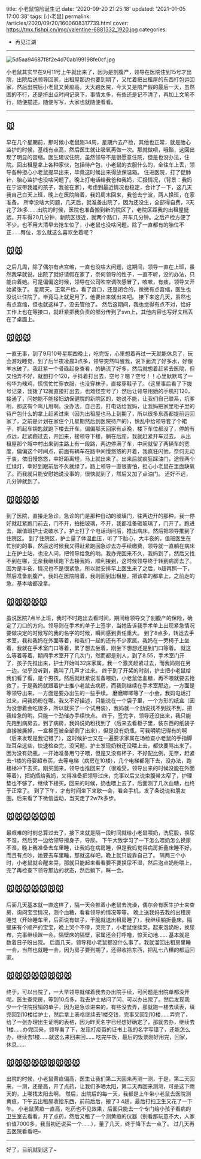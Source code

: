 title: 小老鼠惊险诞生记
date: '2020-09-20 21:25:18'
updated: '2021-01-05 17:00:38'
tags: [小老鼠]
permalink: /articles/2020/09/20/1600608317739.html
cover: https://tmx.fishpi.cn/img/valentine-6881332_1920.jpg
categories: 
- 再见江湖
---
![5d5aa94687f8f2e4d70ab199198fe0cf.jpg](https://tmx.fishpi.cn/img/valentine-6881332_1920.jpg)

小老鼠其实早在9月11号上午就出来了，因为是剖腹产，领导在医院住到15号才出院，出院后送领导回家，出租屋那边也要到期了，又忙着把出租屋的东西打包运回家，然后出院后小老鼠又黄疸高，天天跑医院，今天又是陪产假的最后一天，虽然困的不行，还是挤出点时间记录下，事情太多，有些还是记不清了，再加上文笔不行，随便描述，随便写写，大家也就随便看看。

---

## 🐭

早在几个星期前，那时候小老鼠刚34周，星期六去产检，其他也正常，就是胎心监护的时候，基线有点高，然后医生就让吸氧再做一次。那就做呗，哦豁，这回出现了明显的宫缩。医生建议住院，虽然领导不是很愿意住院，但是也没办法，住院。回出租屋拿上各种家伙，包括待产包，小老鼠的衣服什么的，全往车上丢，领导各种担心小老鼠提早出来，毕竟这时候出来得放保温箱。
住进医院，打了促肺针，胎心监护也没啥问题了。晚上打电话给我爸和我妈，汇报情况，（背景：我妈在宁波带我姐的孩子，我爸在家），考虑到最近情况也稳定，合计了一下，这几天我自己白天上班，晚上在医院陪着，我妈周末回来，我爸去宁波，两人换班，在家准备。
所幸没啥大问题，几天后，就准备出院了，因为还没生，全部得自费，3天花了2k多……出院的时候，医院也准备搬到新的院区了，老院区距我的出租屋挺远，开车得20几分钟，新院区很近，就两个路口，开车几分钟。之后产检方便了不少，也不用大清早去抢车位了，小老鼠也没啥问题，除了一直都有的胎位不正……臀位，怎么就这么喜欢坐着呢？

## 🐭🐭

之后几周，除了偶尔有点宫缩，一直也没啥大问题，这期间，领导一直在上班，虽然我早就说，出院了就好请假在家了，奈何领导的性子，一直不听，没的办法，只能由着她。可是偏偏这时候，领导在公司吹空调吹感冒了，咳嗽，有痰，领导又开始紧张了。
星期天，正常产检，看了宫口，还是闭合的，微微有点宫缩，医生也没说让住院了，毕竟马上就足月了，他要出来就出来吧。
接下来这几天，虽然也有点宫缩，但也就这样了，没去管他了。
然后这期间，我也觉得有点不对，恰好工作上也在等接口，就赶紧把我负责的部分传到了svn上，其他内容也写好文档丢在了桌面上。

## 🐭🐭🐭

一直无事，到了9月10号星期四晚上，吃完饭，心里想着再过一天就能休息了，玩会游戏睡觉，到了后半夜凌晨3点多，领导突然叫醒我，说下面流了好多水，好像羊水破了。我赶紧一个骨碌起身查看，的确流了好多，然后就想着赶紧去医院，但又怕弄不好，就想打个120，手抖着打出去，空号？嗯？空号！！心里默默骂了一句华为辣鸡，慌慌忙忙穿衣服，也没穿袜子，直接穿鞋子了。（这里事后看了下拨号记录，我拨了12就直接打出去，也难怪空号了）然后让领导用她的手机打120，接通了，问她能不能接妇幼保健院的新院区的，她说不能，让我们自己联系，坑爹哟，那这有个鸡儿用啊。没办法，自己去，打电话给我妈，让我妈把家里柜子里的待产包什么的拿上赶紧过来（因为出租屋也马上到期了，所以很多东西都提前运回家了，之前是计划在家住个几星期然后到医院待产的），慌乱中给领导套了个裙子，抓起车钥匙就跑下楼去开车。偏偏那天回家有点晚，楼下车位都没了，停的有点远，赶紧跑过去，开回来，接领导下楼，躺在后座，我就赶紧开车过去。
从出租屋那个城中村出来到主路上有一段路，两边停满了车，中间就留了两辆车的宽度，偏偏这个时间点，前面有辆车在路中间慢悠悠的开着，我疯狂闪他，奈何无动于衷，依旧慢悠悠，幸好距离短，马上就出来了。出来后就疯狂踩油门，途径两个红绿灯，幸好到跟前后不久就绿了。路上领导一直很害怕，担心小老鼠在里面缺氧了。而我就只能安慰她说没事的，很快就到了，然后又加了点油门。
还好不远，几分钟就到了。

## 🐭🐭🐭🐭

到了医院，直接走急诊。急诊的门是那种自动的玻璃门，往两边开的那种。我一停好就赶紧跑门前去，门不开，拍拍玻璃，不开，我都准备砸玻璃了，门开了。跑进去，跟值班护士说破水了。护士打了个电话询问后，推出病床，然后把领导推到了住院区。
到了住院区，护士量了体温血压，听了下胎心，大半夜的，值班医生在忙别的的事，然后这时候我又得赶紧跑回急诊去办手续缴费，领导就一直躺在病床上在护士站，也没人问，把领导给急的哟。我办完回来不久，我妈到了，然后又找不到在哪，无奈我继续跑下去接我妈，顺利接到，这时候领导终于转到病房去了。
因为是半夜，情况也不是很紧急，所以就安排早上医生来了之后，b超再照一下，然后准备剖腹产。我妈在医院陪着，我则回到出租屋，把该拿的都拿上，之前走的急，基本啥都没拿。

## 🐭🐭🐭🐭🐭

虽说医院7点半上班，我时不时跑出去看时间，期间给领导交了剖腹产的保险，确定了刀口的方向。领导则在手术的单子上签字，当她告诉我手术单上出现紧急情况要做决定的时候写的我的名字的时候，瞬间感到责任重大。
到了8点多，转运去手术室，我和我妈在外面等着，和我们一起的还有不少家属。我妈在一旁椅子上坐着，我就在手术室门口等着，累了想去坐着，刚坐下想想还是到门口等着。
就这么等着等着，期间手术室开了几次门，然而都是别人，到了8.55，手术室门开了，孩子先推出来，护士开始叫32床家属，我一个激灵赶紧过去，而我妈则在另一边，似乎没听到，我叫了几声才过来。
终于到了开奖的时刻，护士把小老鼠给我们看了看，是个男孩，然后就赶紧说准备喂奶，小老鼠低血糖，再不喂就要去抢救了，于是我妈就跟着护士推小老鼠去病房，而我则继续在手术室那边，一方面是等领导出来，一方面是要办出生的一些手续。
磨磨唧唧等了一小会，我妈电话打过来，问我奶粉在哪。我又不好描述，只能说在一个袋子里，一个方形的纸盒（因为没想着会吃很多，所以就买了一个试用装），我妈就一个劲说找不到找不到，把我给急的哟，只能一个劲催办手续快点。
终于，签完字，领导还没出来，我只能先跑到病房去，到了病房，我妈说奶粉找到了（后来去看柜子里，装东西的纸袋子直接被撕掉，一盒棉签被全部倒了出来），但是没有奶瓶，可我明明记得有的啊（后来发现是我记错了），这时候护士又在一遍要求家属在场检查小老鼠的手指脚趾耳朵这些，快速检查完，没问题，护士发现奶粉还没喂上去，都快要骂出来了。因为没有奶瓶，一开始准备用勺子喂，但是又没有杯子，不好配比例，无奈，赶紧去-1楼的母婴超市买，去等电梯（病房在10楼），几个电梯都刚下去，没办法，跑楼梯冲下去买。刚买回来，领导也推回来了（很难受，领导出来的时候没能在外面等着），把奶瓶给我妈，又得准备把领导过床，完事以后又说束腹带太窄了，护理垫也不够了，继续下楼买。回来的时候，奶也喂上去了，后面测了几次血糖，也终于正常了。
到了下午，才有时间坐下来歇一会，看会手机，发了条说说和朋友圈。后来看了下微信运动，当天走了2w7k多步。

## 🐭🐭🐭🐭🐭🐭

最艰难的时刻总算过去了，接下来就是隔一段时间就给小老鼠喂奶，洗屁股，换尿不湿，然后另一边给领导擦身子，导尿。
下午大致学习了一下怎么喂奶怎么换尿不湿，晚上我准备去车里睡，让我妈在病房睡，但是我妈觉得病房折叠床睡不好，而且有点吵，她要去车里睡，那就这样吧，晚上就只能靠自己了。
隔两三个小时，小老鼠就会醒来哭，那就只能起来看看要不要换尿不湿，然后泡点奶粉喂上，完了再检查下领导那边的状态，然后躺下，眯一会。

## 🐭🐭🐭🐭🐭🐭🐭

后面几天基本就一直这样了，隔一天会推着小老鼠去洗澡，偶尔会有医生护士来查房，询问宝宝情况，测个血糖，看看领导的情况等等。
晚上送我妈去我的出租房睡觉（开始睡车里，后面说有蚊子，干脆就送出租房睡了），我继续躺折叠床。隔壁床有个顺产的宝宝，晚上哭个不停，哭完了，小老鼠继续哭，起来泡奶粉，换尿布，完事继续眯一会。隔壁床的隔壁，家属还会打呼噜，惊天动地……
基本就是数着日子盼出院。
后面几天，领导和小老鼠都没什么事了，我就溜回出租房里睡一会，当然也就睡一会，因为房子要到期了，还得收拾东西，把乱七八糟的都运回家。

## 🐭🐭🐭🐭🐭🐭🐭🐭

终于，可以出院了，一大早领导就催着我去办出院手续，可问题是出院单都没开呢。医生查完房，等到10点多，我去护士站问了问，可以办出院了。然后发现我少一个住院报销的单子，因为是急诊进来的，有些没去弄，那就跑一楼去填表，填完回到10楼给护士，然后拿上表格继续去1楼交钱，完事又回到10楼……弄完了，给了一张办理出生证明的表格，因为昨天名字已经想好确定了，那就去办，继续去1楼……办完回来，领导看了下，发现打疫苗的证书上我的名字写错了，还能怎么办，继续去1楼……就这么来回来回……
吃完午饭，最后的饭票刚好用完，回家，休息……

## 🐭🐭🐭🐭🐭🐭🐭🐭🐭

出院的时候，小老鼠黄疸偏高，医生让我们第二天回来再测一测，于是，第二天回来，一测，还是高，开了点药，让我们多晒太阳，第二天再回来测测，可是这下雨天的，上哪找太阳去啊。
然后，出院后的每一天，我都是上午带小老鼠去医院测黄疸，下午去出租屋收拾东西，前前后后，搬了3 4趟，最后打扫卫生又花了一下午。
小老鼠黄疸一直高，吃药也不见效果，后面只能去一个专门给小孩子看病的卫生室去看看，开了点药，然后又租了一个测黄疸的仪器（别看那玩意不大，人家价值7000多，我当初还说买一个……），量了几天，终于降下去一点了。
过几天再去医院看看吧~

---

好了，目前就到这了~

